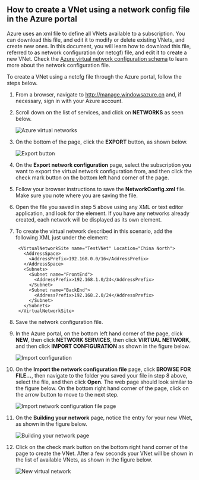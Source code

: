 ## How to create a VNet using a network config file in the Azure portal
Azure uses an xml file to define all VNets available to a subscription. You can download this file, and edit it to modify or delete existing VNets, and create new ones. In this document, you will learn how to download this file, referred to as network configuration (or netcgf) file, and edit it to create a new VNet. Check the [Azure virtual network configuration schema](https://msdn.microsoft.com/zh-cn/library/azure/jj157100.aspx) to learn more about the network configuration file.

To create a VNet using a netcfg file through the Azure portal, follow the steps below.

1. From a browser, navigate to http://manage.windowsazure.cn and, if necessary, sign in with your Azure account.
2. Scroll down on the list of services, and click on **NETWORKS** as seen below.
   
    ![Azure virtual networks](./media/virtual-networks-create-vnet-classic-portal-xml-include/vnet-create-portal-netcfg-figure1.gif)
3. On the bottom of the page, click the **EXPORT** button, as shown below.
   
    ![Export button](./media/virtual-networks-create-vnet-classic-portal-xml-include/vnet-create-portal-netcfg-figure2.png)
4. On the **Export network configuration** page, select the subscription you want to export the virtual network configuration from, and then click the check mark button on the bottom left hand corner of the page.
5. Follow your browser instructions to save the **NetworkConfig.xml** file. Make sure you note where you are saving the file.
6. Open the file you saved in step 5 above using any XML or text editor application, and look for the **<VirtualNetworkSites>** element. If you have any networks already created, each network will be displayed as its own **<VirtualNetworkSite>** element.
7. To create the virtual network described in this scenario, add the following XML just under the **<VirtualNetworkSites>** element:
   
        <VirtualNetworkSite name="TestVNet" Location="China North">
          <AddressSpace>
            <AddressPrefix>192.168.0.0/16</AddressPrefix>
          </AddressSpace>
          <Subnets>
            <Subnet name="FrontEnd">
              <AddressPrefix>192.168.1.0/24</AddressPrefix>
            </Subnet>
            <Subnet name="BackEnd">
              <AddressPrefix>192.168.2.0/24</AddressPrefix>
            </Subnet>
          </Subnets>
        </VirtualNetworkSite>
8. Save the network configuration file.
9. In the Azure portal, on the bottom left hand corner of the page, click **NEW**, then click **NETWORK SERVICES**, then click **VIRTUAL NETWORK**, and then click **IMPORT CONFIGURATION** as shown in the figure below.
   
   ![Import configuration](./media/virtual-networks-create-vnet-classic-portal-xml-include/vnet-create-portal-netcfg-figure3.gif)
10. On the **Import the network configuration file** page, click **BROWSE FOR FILE...**, then navigate to the folder you saved your file in step 8 above, select the file, and then click **Open**. The web page should look similar to the figure below. On the bottom right hand corner of the page, click on the arrow button to move to the next step.
    
    ![Import network configuration file page](./media/virtual-networks-create-vnet-classic-portal-xml-include/vnet-create-portal-netcfg-figure4.png)
11. On the **Building your network** page, notice the entry for your new VNet, as shown in the figure below.
    
    ![Building your network page](./media/virtual-networks-create-vnet-classic-portal-xml-include/vnet-create-portal-netcfg-figure5.png)
12. Click on the check mark button on the bottom right hand corner of the page to create the VNet. After a few seconds your VNet will be shown in the list of available VNets, as shown in the figure below.
    
    ![New virtual network](./media/virtual-networks-create-vnet-classic-portal-xml-include/vnet-create-portal-netcfg-figure6.png)

